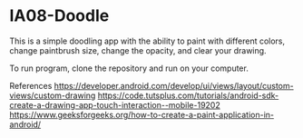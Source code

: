 # IA08-Doodle

This is a simple doodling app with the ability to paint with different colors, change paintbrush size, change the opacity, and clear your drawing. 

To run program, clone the repository and run on your computer. 

References
https://developer.android.com/develop/ui/views/layout/custom-views/custom-drawing
https://code.tutsplus.com/tutorials/android-sdk-create-a-drawing-app-touch-interaction--mobile-19202
https://www.geeksforgeeks.org/how-to-create-a-paint-application-in-android/
